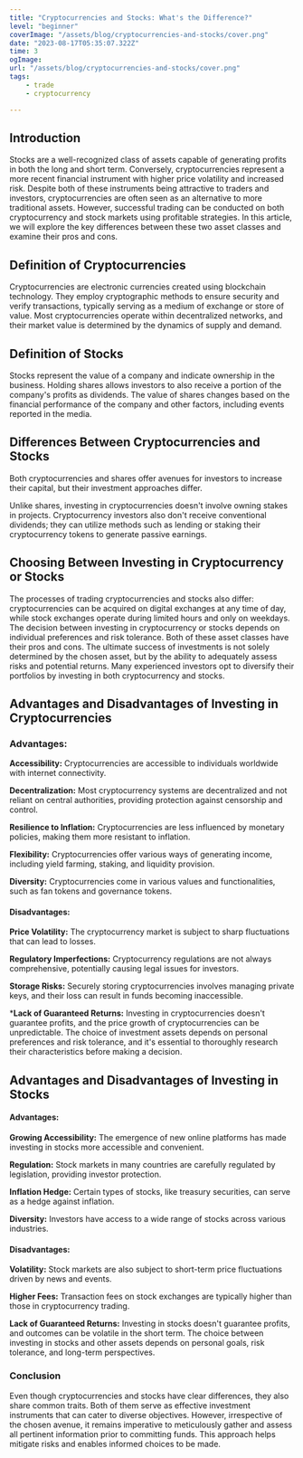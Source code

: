 ```yaml
---
title: "Cryptocurrencies and Stocks: What's the Difference?"
level: "beginner"
coverImage: "/assets/blog/cryptocurrencies-and-stocks/cover.png"
date: "2023-08-17T05:35:07.322Z"
time: 3
ogImage:
url: "/assets/blog/cryptocurrencies-and-stocks/cover.png"
tags:
    - trade
    - cryptocurrency 

---
```

## Introduction

Stocks are a well-recognized class of assets capable of generating profits in both the long and short term. Conversely, cryptocurrencies represent a more recent financial instrument with higher price volatility and increased risk. Despite both of these instruments being attractive to traders and investors, cryptocurrencies are often seen as an alternative to more traditional assets. However, successful trading can be conducted on both cryptocurrency and stock markets using profitable strategies. In this article, we will explore the key differences between these two asset classes and examine their pros and cons.

## Definition of Cryptocurrencies

Cryptocurrencies are electronic currencies created using blockchain technology. They employ cryptographic methods to ensure security and verify transactions, typically serving as a medium of exchange or store of value. Most cryptocurrencies operate within decentralized networks, and their market value is determined by the dynamics of supply and demand.
## Definition of Stocks
Stocks represent the value of a company and indicate ownership in the business. Holding shares allows investors to also receive a portion of the company's profits as dividends. The value of shares changes based on the financial performance of the company and other factors, including events reported in the media.
## Differences Between Cryptocurrencies and Stocks
Both cryptocurrencies and shares offer avenues for investors to increase their capital, but their investment approaches differ.

Unlike shares, investing in cryptocurrencies doesn't involve owning stakes in projects. Cryptocurrency investors also don't receive conventional dividends; they can utilize methods such as lending or staking their cryptocurrency tokens to generate passive earnings.
## Choosing Between Investing in Cryptocurrency or Stocks

The processes of trading cryptocurrencies and stocks also differ: cryptocurrencies can be acquired on digital exchanges at any time of day, while stock exchanges operate during limited hours and only on weekdays. The decision between investing in cryptocurrency or stocks depends on individual preferences and risk tolerance. Both of these asset classes have their pros and cons. The ultimate success of investments is not solely determined by the chosen asset, but by the ability to adequately assess risks and potential returns. Many experienced investors opt to diversify their portfolios by investing in both cryptocurrency and stocks.
## Advantages and Disadvantages of Investing in Cryptocurrencies

### Advantages:
**Accessibility:** Cryptocurrencies are accessible to individuals worldwide with internet connectivity.



**Decentralization:** Most cryptocurrency systems are decentralized and not reliant on central authorities, providing protection against censorship and control.

**Resilience to Inflation:** Cryptocurrencies are less influenced by monetary policies, making them more resistant to inflation.

**Flexibility:** Cryptocurrencies offer various ways of generating income, including yield farming, staking, and liquidity provision.

**Diversity:** Cryptocurrencies come in various values and functionalities, such as fan tokens and governance tokens.

#### Disadvantages:

**Price Volatility:** The cryptocurrency market is subject to sharp fluctuations that can lead to losses.

**Regulatory Imperfections:** Cryptocurrency regulations are not always comprehensive, potentially causing legal issues for investors.

**Storage Risks:** Securely storing cryptocurrencies involves managing private keys, and their loss can result in funds becoming inaccessible.

***Lack of Guaranteed Returns:** Investing in cryptocurrencies doesn't guarantee profits, and the price growth of cryptocurrencies can be unpredictable. The choice of investment assets depends on personal preferences and risk tolerance, and it's essential to thoroughly research their characteristics before making a decision.
## Advantages and Disadvantages of Investing in Stocks

#### Advantages:
**Growing Accessibility:** The emergence of new online platforms has made investing in stocks more accessible and convenient.

**Regulation:** Stock markets in many countries are carefully regulated by legislation, providing investor protection.

**Inflation Hedge:** Certain types of stocks, like treasury securities, can serve as a hedge against inflation.

**Diversity:** Investors have access to a wide range of stocks across various industries.

#### Disadvantages:
**Volatility:** Stock markets are also subject to short-term price fluctuations driven by news and events.

**Higher Fees:** Transaction fees on stock exchanges are typically higher than those in cryptocurrency trading.

**Lack of Guaranteed Returns:** Investing in stocks doesn't guarantee profits, and outcomes can be volatile in the short term. The choice between investing in stocks and other assets depends on personal goals, risk tolerance, and long-term perspectives.
### Conclusion
Even though cryptocurrencies and stocks have clear differences, they also share common traits. Both of them serve as effective investment instruments that can cater to diverse objectives. However, irrespective of the chosen avenue, it remains imperative to meticulously gather and assess all pertinent information prior to committing funds. This approach helps mitigate risks and enables informed choices to be made.